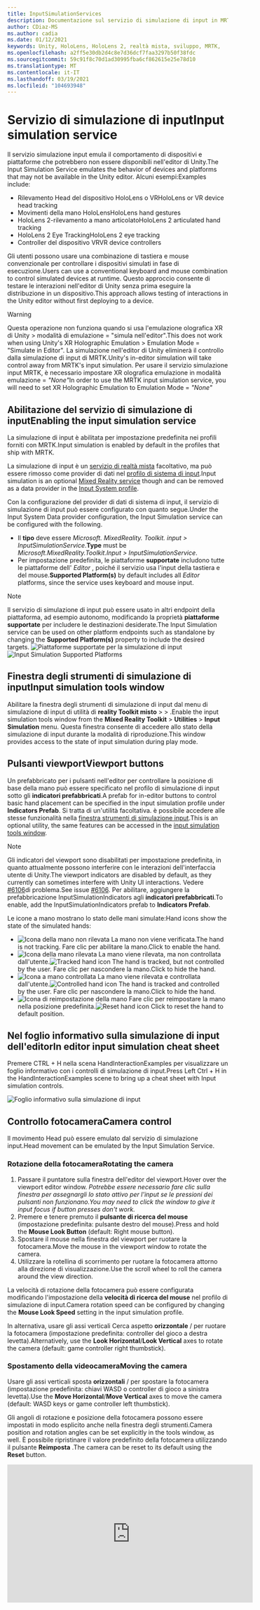 ```yaml
---
title: InputSimulationServices
description: Documentazione sul servizio di simulazione di input in MRTK
author: CDiaz-MS
ms.author: cadia
ms.date: 01/12/2021
keywords: Unity, HoloLens, HoloLens 2, realtà mista, sviluppo, MRTK,
ms.openlocfilehash: a2ff5e30db2d4c8e7d36dcf7faa3297b50f38fdc
ms.sourcegitcommit: 59c91f8c70d1ad30995fba6cf862615e25e78d10
ms.translationtype: MT
ms.contentlocale: it-IT
ms.lasthandoff: 03/19/2021
ms.locfileid: "104693948"
---
```

# <a name="input-simulation-service"></a><span data-ttu-id="b7518-104">Servizio di simulazione di input</span><span class="sxs-lookup"><span data-stu-id="b7518-104">Input simulation service</span></span>

<span data-ttu-id="b7518-105">Il servizio simulazione input emula il comportamento di dispositivi e piattaforme che potrebbero non essere disponibili nell'editor di Unity.</span><span class="sxs-lookup"><span data-stu-id="b7518-105">The Input Simulation Service emulates the behavior of devices and platforms that may not be available in the Unity editor.</span></span> <span data-ttu-id="b7518-106">Alcuni esempi:</span><span class="sxs-lookup"><span data-stu-id="b7518-106">Examples include:</span></span>

* <span data-ttu-id="b7518-107">Rilevamento Head del dispositivo HoloLens o VR</span><span class="sxs-lookup"><span data-stu-id="b7518-107">HoloLens or VR device head tracking</span></span>
* <span data-ttu-id="b7518-108">Movimenti della mano HoloLens</span><span class="sxs-lookup"><span data-stu-id="b7518-108">HoloLens hand gestures</span></span>
* <span data-ttu-id="b7518-109">HoloLens 2-rilevamento a mano articolato</span><span class="sxs-lookup"><span data-stu-id="b7518-109">HoloLens 2 articulated hand tracking</span></span>
* <span data-ttu-id="b7518-110">HoloLens 2 Eye Tracking</span><span class="sxs-lookup"><span data-stu-id="b7518-110">HoloLens 2 eye tracking</span></span>
* <span data-ttu-id="b7518-111">Controller del dispositivo VR</span><span class="sxs-lookup"><span data-stu-id="b7518-111">VR device controllers</span></span>

<span data-ttu-id="b7518-112">Gli utenti possono usare una combinazione di tastiera e mouse convenzionale per controllare i dispositivi simulati in fase di esecuzione.</span><span class="sxs-lookup"><span data-stu-id="b7518-112">Users can use a conventional keyboard and mouse combination to control simulated devices at runtime.</span></span> <span data-ttu-id="b7518-113">Questo approccio consente di testare le interazioni nell'editor di Unity senza prima eseguire la distribuzione in un dispositivo.</span><span class="sxs-lookup"><span data-stu-id="b7518-113">This approach allows testing of interactions in the Unity editor without first deploying to a device.</span></span>

> [!WARNING]
> <span data-ttu-id="b7518-114">Questa operazione non funziona quando si usa l'emulazione olografica XR di Unity > modalità di emulazione = "simula nell'editor".</span><span class="sxs-lookup"><span data-stu-id="b7518-114">This does not work when using Unity's XR Holographic Emulation > Emulation Mode = "Simulate in Editor".</span></span> <span data-ttu-id="b7518-115">La simulazione nell'editor di Unity eliminerà il controllo dalla simulazione di input di MRTK.</span><span class="sxs-lookup"><span data-stu-id="b7518-115">Unity's in-editor simulation will take control away from MRTK's input simulation.</span></span> <span data-ttu-id="b7518-116">Per usare il servizio simulazione input MRTK, è necessario impostare XR olografica emulazione in modalità emulazione = *"None"*</span><span class="sxs-lookup"><span data-stu-id="b7518-116">In order to use the MRTK input simulation service, you will need to set XR Holographic Emulation to Emulation Mode = *"None"*</span></span>

## <a name="enabling-the-input-simulation-service"></a><span data-ttu-id="b7518-117">Abilitazione del servizio di simulazione di input</span><span class="sxs-lookup"><span data-stu-id="b7518-117">Enabling the input simulation service</span></span>

<span data-ttu-id="b7518-118">La simulazione di input è abilitata per impostazione predefinita nei profili forniti con MRTK.</span><span class="sxs-lookup"><span data-stu-id="b7518-118">Input simulation is enabled by default in the profiles that ship with MRTK.</span></span>

<span data-ttu-id="b7518-119">La simulazione di input è un [servizio di realtà mista](../../architecture/MixedRealityServices.md) facoltativo, ma può essere rimosso come provider di dati nel [profilo di sistema di input](../input/InputProviders.md).</span><span class="sxs-lookup"><span data-stu-id="b7518-119">Input simulation is an optional [Mixed Reality service](../../architecture/MixedRealityServices.md) though and can be removed as a data provider in the [Input System profile](../input/InputProviders.md).</span></span>

<span data-ttu-id="b7518-120">Con la configurazione del provider di dati di sistema di input, il servizio di simulazione di input può essere configurato con quanto segue.</span><span class="sxs-lookup"><span data-stu-id="b7518-120">Under the Input System Data provider configuration, the Input Simulation service can be configured with the following.</span></span>

* <span data-ttu-id="b7518-121">Il **tipo** deve essere *Microsoft. MixedReality. Toolkit. input > InputSimulationService*.</span><span class="sxs-lookup"><span data-stu-id="b7518-121">**Type** must be *Microsoft.MixedReality.Toolkit.Input > InputSimulationService*.</span></span>
* <span data-ttu-id="b7518-122">Per impostazione predefinita, le piattaforme **supportate** includono tutte le piattaforme dell' *Editor* , poiché il servizio usa l'input della tastiera e del mouse.</span><span class="sxs-lookup"><span data-stu-id="b7518-122">**Supported Platform(s)** by default includes all *Editor* platforms, since the service uses keyboard and mouse input.</span></span>

> [!NOTE]
> <span data-ttu-id="b7518-123">Il servizio di simulazione di input può essere usato in altri endpoint della piattaforma, ad esempio autonomo, modificando la proprietà **piattaforme supportate** per includere le destinazioni desiderate.</span><span class="sxs-lookup"><span data-stu-id="b7518-123">The Input Simulation service can be used on other platform endpoints such as standalone by changing the **Supported Platform(s)** property to include the desired targets.</span></span>
> <span data-ttu-id="b7518-124">![Piattaforme supportate per la simulazione di input](../images/input-simulation/InputSimulationSupportedPlatforms.gif)</span><span class="sxs-lookup"><span data-stu-id="b7518-124">![Input Simulation Supported Platforms](../images/input-simulation/InputSimulationSupportedPlatforms.gif)</span></span>

## <a name="input-simulation-tools-window"></a><span data-ttu-id="b7518-125">Finestra degli strumenti di simulazione di input</span><span class="sxs-lookup"><span data-stu-id="b7518-125">Input simulation tools window</span></span>

<span data-ttu-id="b7518-126">Abilitare la finestra degli strumenti di simulazione di input dal menu di simulazione di input di utilità di **reality Toolkit misto**  >    >   .</span><span class="sxs-lookup"><span data-stu-id="b7518-126">Enable the input simulation tools window from the  **Mixed Reality Toolkit** > **Utilities** > **Input Simulation** menu.</span></span> <span data-ttu-id="b7518-127">Questa finestra consente di accedere allo stato della simulazione di input durante la modalità di riproduzione.</span><span class="sxs-lookup"><span data-stu-id="b7518-127">This window provides access to the state of input simulation during play mode.</span></span>

## <a name="viewport-buttons"></a><span data-ttu-id="b7518-128">Pulsanti viewport</span><span class="sxs-lookup"><span data-stu-id="b7518-128">Viewport buttons</span></span>

<span data-ttu-id="b7518-129">Un prefabbricato per i pulsanti nell'editor per controllare la posizione di base della mano può essere specificato nel profilo di simulazione di input sotto gli **indicatori prefabbricati**.</span><span class="sxs-lookup"><span data-stu-id="b7518-129">A prefab for in-editor buttons to control basic hand placement can be specified in the input simulation profile under **Indicators Prefab**.</span></span> <span data-ttu-id="b7518-130">Si tratta di un'utilità facoltativa. è possibile accedere alle stesse funzionalità nella [finestra strumenti di simulazione input](#input-simulation-tools-window).</span><span class="sxs-lookup"><span data-stu-id="b7518-130">This is an optional utility, the same features can be accessed in the [input simulation tools window](#input-simulation-tools-window).</span></span>

> [!NOTE]
> <span data-ttu-id="b7518-131">Gli indicatori del viewport sono disabilitati per impostazione predefinita, in quanto attualmente possono interferire con le interazioni dell'interfaccia utente di Unity.</span><span class="sxs-lookup"><span data-stu-id="b7518-131">The viewport indicators are disabled by default, as they currently can sometimes interfere with Unity UI interactions.</span></span> <span data-ttu-id="b7518-132">Vedere [#6106](https://github.com/microsoft/MixedRealityToolkit-Unity/issues/6106)di problema.</span><span class="sxs-lookup"><span data-stu-id="b7518-132">See issue [#6106](https://github.com/microsoft/MixedRealityToolkit-Unity/issues/6106).</span></span> <span data-ttu-id="b7518-133">Per abilitare, aggiungere la prefabbricazione InputSimulationIndicators agli **indicatori prefabbricati**.</span><span class="sxs-lookup"><span data-stu-id="b7518-133">To enable, add the InputSimulationIndicators prefab to **Indicators Prefab**.</span></span>

<span data-ttu-id="b7518-134">Le icone a mano mostrano lo stato delle mani simulate:</span><span class="sxs-lookup"><span data-stu-id="b7518-134">Hand icons show the state of the simulated hands:</span></span>

* ![Icona della mano non rilevata](../images/input-simulation/MRTK_InputSimulation_HandIndicator_Untracked.png) <span data-ttu-id="b7518-136">La mano non viene verificata.</span><span class="sxs-lookup"><span data-stu-id="b7518-136">The hand is not tracking.</span></span> <span data-ttu-id="b7518-137">Fare clic per abilitare la mano.</span><span class="sxs-lookup"><span data-stu-id="b7518-137">Click to enable the hand.</span></span>
* <span data-ttu-id="b7518-138">![Icona della mano rilevata](../images/input-simulation/MRTK_InputSimulation_HandIndicator_Tracked.png "Icona della mano rilevata") La mano viene rilevata, ma non controllata dall'utente.</span><span class="sxs-lookup"><span data-stu-id="b7518-138">![Tracked hand icon](../images/input-simulation/MRTK_InputSimulation_HandIndicator_Tracked.png "Tracked hand icon") The hand is tracked, but not controlled by the user.</span></span> <span data-ttu-id="b7518-139">Fare clic per nascondere la mano.</span><span class="sxs-lookup"><span data-stu-id="b7518-139">Click to hide the hand.</span></span>
* <span data-ttu-id="b7518-140">![Icona a mano controllata](../images/input-simulation/MRTK_InputSimulation_HandIndicator_Controlled.png "Icona a mano controllata") La mano viene rilevata e controllata dall'utente.</span><span class="sxs-lookup"><span data-stu-id="b7518-140">![Controlled hand icon](../images/input-simulation/MRTK_InputSimulation_HandIndicator_Controlled.png "Controlled hand icon") The hand is tracked and controlled by the user.</span></span> <span data-ttu-id="b7518-141">Fare clic per nascondere la mano.</span><span class="sxs-lookup"><span data-stu-id="b7518-141">Click to hide the hand.</span></span>
* <span data-ttu-id="b7518-142">![Icona di reimpostazione della mano](../images/input-simulation/MRTK_InputSimulation_HandIndicator_Reset.png "Icona di reimpostazione della mano") Fare clic per reimpostare la mano nella posizione predefinita.</span><span class="sxs-lookup"><span data-stu-id="b7518-142">![Reset hand icon](../images/input-simulation/MRTK_InputSimulation_HandIndicator_Reset.png "Reset hand icon") Click to reset the hand to default position.</span></span>

## <a name="in-editor-input-simulation-cheat-sheet"></a><span data-ttu-id="b7518-143">Nel foglio informativo sulla simulazione di input dell'editor</span><span class="sxs-lookup"><span data-stu-id="b7518-143">In editor input simulation cheat sheet</span></span>

<span data-ttu-id="b7518-144">Premere CTRL + H nella scena HandInteractionExamples per visualizzare un foglio informativo con i controlli di simulazione di input.</span><span class="sxs-lookup"><span data-stu-id="b7518-144">Press Left Ctrl + H in the HandInteractionExamples scene to bring up a cheat sheet with Input simulation controls.</span></span>

![Foglio informativo sulla simulazione di input](https://user-images.githubusercontent.com/39840334/86066480-13637f00-ba27-11ea-8814-d222d548f684.gif)

## <a name="camera-control"></a><span data-ttu-id="b7518-146">Controllo fotocamera</span><span class="sxs-lookup"><span data-stu-id="b7518-146">Camera control</span></span>

<span data-ttu-id="b7518-147">Il movimento Head può essere emulato dal servizio di simulazione input.</span><span class="sxs-lookup"><span data-stu-id="b7518-147">Head movement can be emulated by the Input Simulation Service.</span></span>

### <a name="rotating-the-camera"></a><span data-ttu-id="b7518-148">Rotazione della fotocamera</span><span class="sxs-lookup"><span data-stu-id="b7518-148">Rotating the camera</span></span>

1. <span data-ttu-id="b7518-149">Passare il puntatore sulla finestra dell'editor del viewport.</span><span class="sxs-lookup"><span data-stu-id="b7518-149">Hover over the viewport editor window.</span></span>
    <span data-ttu-id="b7518-150">*Potrebbe essere necessario fare clic sulla finestra per assegnargli lo stato attivo per l'input se le pressioni dei pulsanti non funzionano.*</span><span class="sxs-lookup"><span data-stu-id="b7518-150">*You may need to click the window to give it input focus if button presses don't work.*</span></span>
1. <span data-ttu-id="b7518-151">Premere e tenere premuto il **pulsante di ricerca del mouse** (impostazione predefinita: pulsante destro del mouse).</span><span class="sxs-lookup"><span data-stu-id="b7518-151">Press and hold the **Mouse Look Button** (default: Right mouse button).</span></span>
1. <span data-ttu-id="b7518-152">Spostare il mouse nella finestra del viewport per ruotare la fotocamera.</span><span class="sxs-lookup"><span data-stu-id="b7518-152">Move the mouse in the viewport window to rotate the camera.</span></span>
1. <span data-ttu-id="b7518-153">Utilizzare la rotellina di scorrimento per ruotare la fotocamera attorno alla direzione di visualizzazione.</span><span class="sxs-lookup"><span data-stu-id="b7518-153">Use the scroll wheel to roll the camera around the view direction.</span></span>

<span data-ttu-id="b7518-154">La velocità di rotazione della fotocamera può essere configurata modificando l'impostazione della **velocità di ricerca del mouse** nel profilo di simulazione di input.</span><span class="sxs-lookup"><span data-stu-id="b7518-154">Camera rotation speed can be configured by changing the **Mouse Look Speed** setting in the input simulation profile.</span></span>

<span data-ttu-id="b7518-155">In alternativa, usare gli assi verticali Cerca aspetto **orizzontale** /  per ruotare la fotocamera (impostazione predefinita: controller del gioco a destra levetta).</span><span class="sxs-lookup"><span data-stu-id="b7518-155">Alternatively, use the **Look Horizontal**/**Look Vertical** axes to rotate the camera (default: game controller right thumbstick).</span></span>

### <a name="moving-the-camera"></a><span data-ttu-id="b7518-156">Spostamento della videocamera</span><span class="sxs-lookup"><span data-stu-id="b7518-156">Moving the camera</span></span>

<span data-ttu-id="b7518-157">Usare gli assi verticali sposta **orizzontali** /  per spostare la fotocamera (impostazione predefinita: chiavi WASD o controller di gioco a sinistra levetta).</span><span class="sxs-lookup"><span data-stu-id="b7518-157">Use the **Move Horizontal**/**Move Vertical** axes to move the camera (default: WASD keys or game controller left thumbstick).</span></span>

<span data-ttu-id="b7518-158">Gli angoli di rotazione e posizione della fotocamera possono essere impostati in modo esplicito anche nella finestra degli strumenti.</span><span class="sxs-lookup"><span data-stu-id="b7518-158">Camera position and rotation angles can be set explicitly in the tools window, as well.</span></span> <span data-ttu-id="b7518-159">È possibile ripristinare il valore predefinito della fotocamera utilizzando il pulsante **Reimposta** .</span><span class="sxs-lookup"><span data-stu-id="b7518-159">The camera can be reset to its default using the **Reset** button.</span></span>

<iframe width="560" height="315" src="https://www.youtube.com/embed/Z7L4I1ET7GU" class="center" frameborder="0" allow="accelerometer; encrypted-media; gyroscope; picture-in-picture" allowfullscreen />

## <a name="controller-simulation"></a><span data-ttu-id="b7518-160">Simulazione del controller</span><span class="sxs-lookup"><span data-stu-id="b7518-160">Controller simulation</span></span>

<span data-ttu-id="b7518-161">La simulazione di input supporta i dispositivi controller emulati (ad esempio, i controller di movimento e le mani).</span><span class="sxs-lookup"><span data-stu-id="b7518-161">The input simulation supports emulated controller devices (i.e. motion controllers and hands).</span></span> <span data-ttu-id="b7518-162">Questi controller virtuali possono interagire con qualsiasi oggetto che supporti i controller normali, ad esempio pulsanti o oggetti afferrabili.</span><span class="sxs-lookup"><span data-stu-id="b7518-162">These virtual controllers can interact with any object that supports regular controllers, such as buttons or grabbable objects.</span></span>

### <a name="controller-simulation-mode"></a><span data-ttu-id="b7518-163">Modalità di simulazione del controller</span><span class="sxs-lookup"><span data-stu-id="b7518-163">Controller simulation mode</span></span>

<span data-ttu-id="b7518-164">Nella [finestra strumenti di simulazione input](#input-simulation-tools-window) l'impostazione della **modalità di simulazione del controller predefinita** cambia tra tre modelli di input distinti.</span><span class="sxs-lookup"><span data-stu-id="b7518-164">In the [input simulation tools window](#input-simulation-tools-window) the **Default Controller Simulation Mode** setting switches between three distinct input models.</span></span> <span data-ttu-id="b7518-165">Questa modalità predefinita può essere impostata anche nel profilo di simulazione di input.</span><span class="sxs-lookup"><span data-stu-id="b7518-165">This default mode can also be set in the input simulation profile.</span></span>

* <span data-ttu-id="b7518-166">*Mano articolata*: simula un dispositivo mano completamente articolato con dati di posizione congiunta.</span><span class="sxs-lookup"><span data-stu-id="b7518-166">*Articulated Hands*: Simulates a fully articulated hand device with joint position data.</span></span>

   <span data-ttu-id="b7518-167">Emula il modello di interazione HoloLens 2.</span><span class="sxs-lookup"><span data-stu-id="b7518-167">Emulates HoloLens 2 interaction model.</span></span>

   <span data-ttu-id="b7518-168">In questa modalità le interazioni basate sul posizionamento preciso della mano o sull'uso del contatto possono essere simulate.</span><span class="sxs-lookup"><span data-stu-id="b7518-168">Interactions that are based on the precise positioning of the hand or use touching can be simulated in this mode.</span></span>

* <span data-ttu-id="b7518-169">*Movimenti della mano*: simula un modello a mano semplificato con tocchi aria e movimenti di base.</span><span class="sxs-lookup"><span data-stu-id="b7518-169">*Hand Gestures*: Simulates a simplified hand model with air tap and basic gestures.</span></span>

   <span data-ttu-id="b7518-170">Emula il [modello di interazione HoloLens](https://docs.microsoft.com/windows/mixed-reality/gestures).</span><span class="sxs-lookup"><span data-stu-id="b7518-170">Emulates [HoloLens interaction model](https://docs.microsoft.com/windows/mixed-reality/gestures).</span></span>

   <span data-ttu-id="b7518-171">Lo stato attivo è controllato tramite il puntatore a sguardi.</span><span class="sxs-lookup"><span data-stu-id="b7518-171">Focus is controlled using the Gaze pointer.</span></span> <span data-ttu-id="b7518-172">Il gesto del *rubinetto d'aria* viene usato per interagire con i pulsanti.</span><span class="sxs-lookup"><span data-stu-id="b7518-172">The *Air Tap* gesture is used to interact with buttons.</span></span>

* <span data-ttu-id="b7518-173">*Motion controller*: simula un controller di movimento usato con auricolari VR che funziona in modo analogo a molte interazioni con le mani articolate.</span><span class="sxs-lookup"><span data-stu-id="b7518-173">*Motion Controller*: Simulates a motion controller used with VR headsets that works similarly to far interactions with Articulated Hands.</span></span>

   <span data-ttu-id="b7518-174">Emula la cuffia VR con il modello di interazione dei controller.</span><span class="sxs-lookup"><span data-stu-id="b7518-174">Emulates VR headset with controllers interaction model.</span></span>

   <span data-ttu-id="b7518-175">I tasti trigger, Acquisisci e menu vengono simulati tramite input da tastiera e mouse.</span><span class="sxs-lookup"><span data-stu-id="b7518-175">The trigger, grab and menu keys are simulated via keyboard and mouse input.</span></span>

### <a name="simulating-controller-movement"></a><span data-ttu-id="b7518-176">Simulazione dello spostamento del controller</span><span class="sxs-lookup"><span data-stu-id="b7518-176">Simulating controller movement</span></span>

<span data-ttu-id="b7518-177">Premere e tenere premuto il **tasto di manipolazione del controller di sinistra/destra** (impostazione predefinita: spostamento a *sinistra* per il controller sinistro e *lo spazio* per il controller destro) per ottenere il controllo di uno dei controller.</span><span class="sxs-lookup"><span data-stu-id="b7518-177">Press and hold the **Left/Right Controller Manipulation Key** (default: *Left Shift* for left controller and *Space* for right controller) to gain control of either controller.</span></span> <span data-ttu-id="b7518-178">Mentre viene premuto il tasto di manipolazione, il controller verrà visualizzato nel viewport.</span><span class="sxs-lookup"><span data-stu-id="b7518-178">While the manipulation key is pressed, the controller will appear in the viewport.</span></span> <span data-ttu-id="b7518-179">Una volta rilasciata la chiave di manipolazione, i controller scompariranno dopo un **timeout di Hide del controller** breve.</span><span class="sxs-lookup"><span data-stu-id="b7518-179">Once the manipulation key is released, the controllers will disappear after a short **Controller Hide Timeout**.</span></span>

<span data-ttu-id="b7518-180">I controller possono essere attivati e bloccati rispetto alla fotocamera nella [finestra degli strumenti di simulazione di input](#input-simulation-tools-window) o premendo la **chiave del controller di attivazione/disattivazione** (impostazione predefinita: *T* per left e *Y* per Right).</span><span class="sxs-lookup"><span data-stu-id="b7518-180">Controllers can be toggled on and frozen relative to the camera in the [input simulation tools window](#input-simulation-tools-window) or by pressing the **Toggle Left/Right Controller Key** (default: *T* for left and *Y* for right).</span></span> <span data-ttu-id="b7518-181">Premere di nuovo il tasto di attivazione per nascondere di nuovo i controller.</span><span class="sxs-lookup"><span data-stu-id="b7518-181">Press the toggle key again to hide the controllers again.</span></span> <span data-ttu-id="b7518-182">Per modificare i controller, è necessario che venga mantenuta la **chiave di manipolazione del controller di sinistra/destra** .</span><span class="sxs-lookup"><span data-stu-id="b7518-182">To manipulate the controllers, the **Left/Right Controller Manipulation Key** needs to be held.</span></span> <span data-ttu-id="b7518-183">Il doppio tocco della **chiave di manipolazione del controller di sinistra/destra** può anche attivare/disattivare i controller.</span><span class="sxs-lookup"><span data-stu-id="b7518-183">Double tapping the **Left/Right Controller Manipulation Key** can also toggle the controllers on/off.</span></span>

<span data-ttu-id="b7518-184">Il movimento del mouse sposterà il controller nel piano di visualizzazione.</span><span class="sxs-lookup"><span data-stu-id="b7518-184">Mouse movement will move the controller in the view plane.</span></span> <span data-ttu-id="b7518-185">I controller possono essere spostati in modo più o più vicino alla fotocamera usando la **rotellina del mouse**.</span><span class="sxs-lookup"><span data-stu-id="b7518-185">Controllers can be moved further or closer to the camera using the **mouse wheel**.</span></span>

<span data-ttu-id="b7518-186">Per ruotare i controller con il mouse, tenere premuto il tasto di **manipolazione del controller di sinistra/destra** (spostamento *a* *sinistra* o *spazio*) e il **pulsante ruota del controller** (impostazione predefinita: pulsante *sinistro CTRL* ), quindi spostare il mouse per ruotare il controller.</span><span class="sxs-lookup"><span data-stu-id="b7518-186">To rotate controllers using the mouse, hold both the **Left/Right Controller Manipulation Key** (*Left Shift* or *Space*) *and* the **Controller Rotate Button** (default: *Left Ctrl* button) and then move the mouse to rotate the controller.</span></span> <span data-ttu-id="b7518-187">La velocità di rotazione del controller può essere configurata modificando l'impostazione della **velocità di rotazione del controller del mouse** nel profilo di simulazione di input.</span><span class="sxs-lookup"><span data-stu-id="b7518-187">Controller rotation speed can be configured by changing the **Mouse Controller Rotation Speed** setting in the input simulation profile.</span></span>

<span data-ttu-id="b7518-188">È anche possibile modificare la selezione host della mano nella [finestra strumenti di simulazione input](#input-simulation-tools-window), inclusa la reimpostazione delle lancette per impostazione predefinita.</span><span class="sxs-lookup"><span data-stu-id="b7518-188">All hand placement can also changed in the [input simulation tools window](#input-simulation-tools-window), including resetting hands to default.</span></span>

### <a name="additional-profile-settings"></a><span data-ttu-id="b7518-189">Impostazioni del profilo aggiuntive</span><span class="sxs-lookup"><span data-stu-id="b7518-189">Additional profile settings</span></span>

* <span data-ttu-id="b7518-190">Il **moltiplicatore di profondità del controller** controlla la sensibilità del movimento di profondità della rotellina del mouse.</span><span class="sxs-lookup"><span data-stu-id="b7518-190">**Controller Depth Multiplier** controls the sensitivity of the mouse scroll wheel depth movement.</span></span> <span data-ttu-id="b7518-191">Un numero maggiore accelererà lo zoom del controller.</span><span class="sxs-lookup"><span data-stu-id="b7518-191">A larger number will speed up controller zoom.</span></span>
* <span data-ttu-id="b7518-192">La **distanza del controller predefinita** è la distanza iniziale dei controller dalla fotocamera.</span><span class="sxs-lookup"><span data-stu-id="b7518-192">**Default Controller Distance** is the initial distance of controllers from the camera.</span></span> <span data-ttu-id="b7518-193">Se si fa clic sui controller dei pulsanti di **reimpostazione** , i controller vengono posizionati a distanza.</span><span class="sxs-lookup"><span data-stu-id="b7518-193">Clicking the **Reset** button controllers will also place controllers at this distance.</span></span>
* <span data-ttu-id="b7518-194">La **quantità di jitter del controller** aggiunge un movimento casuale ai controller.</span><span class="sxs-lookup"><span data-stu-id="b7518-194">**Controller Jitter Amount** adds random motion to controllers.</span></span> <span data-ttu-id="b7518-195">Questa funzionalità può essere usata per simulare un rilevamento del controller non accurato nel dispositivo e garantire che le interazioni funzionino correttamente con l'input rumoroso.</span><span class="sxs-lookup"><span data-stu-id="b7518-195">This feature can be used to simulate inaccurate controller tracking on the device, and ensure that interactions work well with noisy input.</span></span>

<iframe width="560" height="315" src="https://www.youtube.com/embed/uRYfwuqsjBQ" class="center" frameborder="0" allow="accelerometer; encrypted-media; gyroscope; picture-in-picture" allowfullscreen />

### <a name="hand-gestures"></a><span data-ttu-id="b7518-196">Movimenti della mano</span><span class="sxs-lookup"><span data-stu-id="b7518-196">Hand gestures</span></span>

<span data-ttu-id="b7518-197">È anche possibile simulare movimenti della mano, ad esempio pizzicare, afferrare, frugare e così via.</span><span class="sxs-lookup"><span data-stu-id="b7518-197">Hand gestures such as pinching, grabbing, poking, etc. can also be simulated.</span></span>

1. <span data-ttu-id="b7518-198">Abilitare il controllo della mano usando il **tasto di manipolazione del controller sinistro/destro** (*spostamento a sinistra* o *spazio*)</span><span class="sxs-lookup"><span data-stu-id="b7518-198">Enable hand control using the **Left/Right Controller Manipulation Key** (*Left Shift* or *Space*)</span></span>

2. <span data-ttu-id="b7518-199">Durante la manipolazione, premere e tenere premuto un pulsante del mouse per eseguire un movimento di mano.</span><span class="sxs-lookup"><span data-stu-id="b7518-199">While manipulating, press and hold a mouse button to perform a hand gesture.</span></span>

<span data-ttu-id="b7518-200">È possibile eseguire il mapping di ognuno dei pulsanti del mouse per trasformare la forma mano in un movimento diverso usando le impostazioni di *movimento della mano sinistra/centrale/destra del mouse* .</span><span class="sxs-lookup"><span data-stu-id="b7518-200">Each of the mouse buttons can be mapped to transform the hand shape into a different gesture using the *Left/Middle/Right Mouse Hand Gesture* settings.</span></span> <span data-ttu-id="b7518-201">Il *gesto della mano predefinito* è la forma della mano quando non viene premuto alcun pulsante.</span><span class="sxs-lookup"><span data-stu-id="b7518-201">The *Default Hand Gesture* is the shape of the hand when no button is pressed.</span></span>

> [!NOTE]
> <span data-ttu-id="b7518-202">Il gesto del *pizzico* è l'unico gesto che esegue l'azione "Select" a questo punto.</span><span class="sxs-lookup"><span data-stu-id="b7518-202">The *Pinch* gesture is the only gesture that performs the "Select" action at this point.</span></span>

### <a name="one-hand-manipulation"></a><span data-ttu-id="b7518-203">Manipolazione a mano singola</span><span class="sxs-lookup"><span data-stu-id="b7518-203">One-hand manipulation</span></span>

1. <span data-ttu-id="b7518-204">Premere e tenere premuto il **tasto di manipolazione del controller di sinistra/destra** (*spostamento a sinistra* o *spazio*)</span><span class="sxs-lookup"><span data-stu-id="b7518-204">Press and hold **Left/Right Controller Manipulation Key** (*Left Shift* or *Space*)</span></span>
2. <span data-ttu-id="b7518-205">Punto all'oggetto</span><span class="sxs-lookup"><span data-stu-id="b7518-205">Point at object</span></span>
3. <span data-ttu-id="b7518-206">Premere il pulsante del mouse per pizzicare</span><span class="sxs-lookup"><span data-stu-id="b7518-206">Hold mouse button to pinch</span></span>
4. <span data-ttu-id="b7518-207">Usare il mouse per spostare l'oggetto</span><span class="sxs-lookup"><span data-stu-id="b7518-207">Use your mouse to move the object</span></span>
5. <span data-ttu-id="b7518-208">Rilasciare il pulsante del mouse per arrestare l'interazione</span><span class="sxs-lookup"><span data-stu-id="b7518-208">Release the mouse button to stop interaction</span></span>

<iframe width="560" height="315" src="https://www.youtube.com/embed/rM0xaHam6wM" class="center" frameborder="0" allow="accelerometer; encrypted-media; gyroscope; picture-in-picture" allowfullscreen />

### <a name="two-hand-manipulation"></a><span data-ttu-id="b7518-209">Manipolazione a due mano</span><span class="sxs-lookup"><span data-stu-id="b7518-209">Two-hand manipulation</span></span>

<span data-ttu-id="b7518-210">Per la modifica di oggetti con due mani allo stesso tempo, è consigliabile usare la modalità mano permanente.</span><span class="sxs-lookup"><span data-stu-id="b7518-210">For manipulating objects with two hands at the same time, the persistent hand mode is recommended.</span></span>

1. <span data-ttu-id="b7518-211">Premere il tasto di attivazione/disattivazione (*T/Y*) per entrambe le mani.</span><span class="sxs-lookup"><span data-stu-id="b7518-211">Toggle on both hands by pressing the toggle keys (*T/Y*).</span></span>
1. <span data-ttu-id="b7518-212">Modificare una mano alla volta:</span><span class="sxs-lookup"><span data-stu-id="b7518-212">Manipulate one hand at a time:</span></span>
    1. <span data-ttu-id="b7518-213">Mantenere lo **spazio** per controllare la mano destra</span><span class="sxs-lookup"><span data-stu-id="b7518-213">Hold **Space** to control the right hand</span></span>
    1. <span data-ttu-id="b7518-214">Spostare la mano nella posizione in cui si desidera ottenere l'oggetto</span><span class="sxs-lookup"><span data-stu-id="b7518-214">Move the hand to where you want to grab the object</span></span>
    1. <span data-ttu-id="b7518-215">Premere il **pulsante sinistro del mouse** per attivare il gesto del *pizzico* .</span><span class="sxs-lookup"><span data-stu-id="b7518-215">Press the **left mouse button** to activate the *Pinch* gesture.</span></span>
    1. <span data-ttu-id="b7518-216">Liberare **spazio** per arrestare il controllo della mano destra.</span><span class="sxs-lookup"><span data-stu-id="b7518-216">Release **Space** to stop controlling the right hand.</span></span> <span data-ttu-id="b7518-217">La mano verrà bloccata sul posto e verrà bloccata nel movimento del *pizzico* perché non è più manipolata.</span><span class="sxs-lookup"><span data-stu-id="b7518-217">The hand will be frozen in place and be locked into the *Pinch* gesture since it is no longer being manipulated.</span></span>
1. <span data-ttu-id="b7518-218">Ripetere il processo con l'altra parte, afferrando lo stesso oggetto in una seconda posizione.</span><span class="sxs-lookup"><span data-stu-id="b7518-218">Repeat the process with the other hand, grabbing the same object in a second spot.</span></span>
1. <span data-ttu-id="b7518-219">Ora che entrambe le mani stanno afferrando lo stesso oggetto, è possibile spostarle per eseguire una manipolazione a due mani.</span><span class="sxs-lookup"><span data-stu-id="b7518-219">Now that both hands are grabbing the same object, you can move either of them to perform two-handed manipulation.</span></span>

<iframe width="560" height="315" src="https://www.youtube.com/embed/Qol5OFNfN14" class="center" frameborder="0" allow="accelerometer; encrypted-media; gyroscope; picture-in-picture" allowfullscreen />

### <a name="ggv-gaze-gesture-and-voice-interaction"></a><span data-ttu-id="b7518-220">Interazione tra GGV (sguardi, movimenti e voce)</span><span class="sxs-lookup"><span data-stu-id="b7518-220">GGV (Gaze, Gesture, and Voice) interaction</span></span>

<span data-ttu-id="b7518-221">Per impostazione predefinita, l'interazione GGV è abilitata nell'editor mentre non vi sono mani articolate presenti nella scena.</span><span class="sxs-lookup"><span data-stu-id="b7518-221">By default, GGV interaction is enabled in-editor while there are no articulated hands present in the scene.</span></span>

1. <span data-ttu-id="b7518-222">Ruota la fotocamera per puntare il cursore sullo sguardo all'oggetto interagibile (pulsante destro del mouse)</span><span class="sxs-lookup"><span data-stu-id="b7518-222">Rotate the camera to point the gaze cursor at the interactable object (right mouse button)</span></span>
1. <span data-ttu-id="b7518-223">Fare clic e tenendo premuto il **pulsante sinistro del mouse** per interagire</span><span class="sxs-lookup"><span data-stu-id="b7518-223">Click and hold **left mouse button** to interact</span></span>
1. <span data-ttu-id="b7518-224">Ruotare nuovamente la fotocamera per modificare l'oggetto</span><span class="sxs-lookup"><span data-stu-id="b7518-224">Rotate the camera again to manipulate the object</span></span>

<span data-ttu-id="b7518-225">Per disattivare questa opzione, è possibile attivare o disattivare l'opzione *è abilitata per l'input Hand Free* all'interno del profilo di simulazione di input.</span><span class="sxs-lookup"><span data-stu-id="b7518-225">You can turn this off by toggling the *Is Hand Free Input Enabled* option inside the Input Simulation Profile.</span></span>

<span data-ttu-id="b7518-226">Inoltre, è possibile usare le mani simulate per l'interazione GGV</span><span class="sxs-lookup"><span data-stu-id="b7518-226">In addition, you can use simulated hands for GGV interaction</span></span>

1. <span data-ttu-id="b7518-227">Abilitare la simulazione GGV cambiando la **modalità di simulazione Hand** in *movimenti* nel [profilo di simulazione di input](#enabling-the-input-simulation-service)</span><span class="sxs-lookup"><span data-stu-id="b7518-227">Enable GGV simulation by switching **Hand Simulation Mode** to *Gestures* in the [Input Simulation Profile](#enabling-the-input-simulation-service)</span></span>
1. <span data-ttu-id="b7518-228">Ruota la fotocamera per puntare il cursore sullo sguardo all'oggetto interagibile (pulsante destro del mouse)</span><span class="sxs-lookup"><span data-stu-id="b7518-228">Rotate the camera to point the gaze cursor at the interactable object (right mouse button)</span></span>
1. <span data-ttu-id="b7518-229">Mantenere lo **spazio** per controllare la mano destra</span><span class="sxs-lookup"><span data-stu-id="b7518-229">Hold **Space** to control the right hand</span></span>
1. <span data-ttu-id="b7518-230">Fare clic e tenendo premuto il **pulsante sinistro del mouse** per interagire</span><span class="sxs-lookup"><span data-stu-id="b7518-230">Click and hold **left mouse button** to interact</span></span>
1. <span data-ttu-id="b7518-231">Usare il mouse per spostare l'oggetto</span><span class="sxs-lookup"><span data-stu-id="b7518-231">Use your mouse to move the object</span></span>
1. <span data-ttu-id="b7518-232">Rilasciare il pulsante del mouse per arrestare l'interazione</span><span class="sxs-lookup"><span data-stu-id="b7518-232">Release the mouse button to stop interaction</span></span>

<iframe width="560" height="315" src="https://www.youtube.com/embed/6841rRMdqWw" class="center" frameborder="0" allow="accelerometer; encrypted-media; gyroscope; picture-in-picture" allowfullscreen />

### <a name="motion-controller-interaction"></a><span data-ttu-id="b7518-233">Interazione del controller di movimento</span><span class="sxs-lookup"><span data-stu-id="b7518-233">Motion controller interaction</span></span>

<span data-ttu-id="b7518-234">I controller di movimento simulati possono essere manipolati allo stesso modo delle mani articolate.</span><span class="sxs-lookup"><span data-stu-id="b7518-234">The simulated motion controllers can be manipulated the same way articulated hands are.</span></span> <span data-ttu-id="b7518-235">Il modello di interazione è analogo all'interazione tra la mano articolata, mentre il trigger, il tasto di scelta rapida e i tasti di menu vengono mappati rispettivamente al *pulsante sinistro del mouse*, alla chiave *G* e *M* .</span><span class="sxs-lookup"><span data-stu-id="b7518-235">The interaction model is similar to far interaction of articulated hand while the trigger, grab and menu keys are mapped to *left mouse button*, *G* and *M* key respectively.</span></span>

### <a name="eye-tracking"></a><span data-ttu-id="b7518-236">Tracciamento oculare</span><span class="sxs-lookup"><span data-stu-id="b7518-236">Eye tracking</span></span>

<span data-ttu-id="b7518-237">È possibile abilitare la [simulazione di rilevamento degli occhi](../eye-tracking/EyeTracking_BasicSetup.md#simulating-eye-tracking-in-the-unity-editor) selezionando l'opzione **simula posizione occhio** nel [Profilo simulazione di input](#enabling-the-input-simulation-service).</span><span class="sxs-lookup"><span data-stu-id="b7518-237">[Eye tracking simulation](../eye-tracking/EyeTracking_BasicSetup.md#simulating-eye-tracking-in-the-unity-editor) can be enabled by checking the **Simulate Eye Position** option in the [Input Simulation Profile](#enabling-the-input-simulation-service).</span></span> <span data-ttu-id="b7518-238">Questo non deve essere usato con le interazioni di stile GGV o Motion controller (assicurarsi che la **modalità di simulazione del controller predefinito** sia impostata su *mano articolata*).</span><span class="sxs-lookup"><span data-stu-id="b7518-238">This should not be used with GGV or motion controller style interactions (so ensure that **Default Controller Simulation Mode** is set to *Articulated Hand*).</span></span>

## <a name="see-also"></a><span data-ttu-id="b7518-239">Vedi anche</span><span class="sxs-lookup"><span data-stu-id="b7518-239">See also</span></span>

* <span data-ttu-id="b7518-240">[Profilo di sistema di input](../input/InputProviders.md).</span><span class="sxs-lookup"><span data-stu-id="b7518-240">[Input System profile](../input/InputProviders.md).</span></span>
